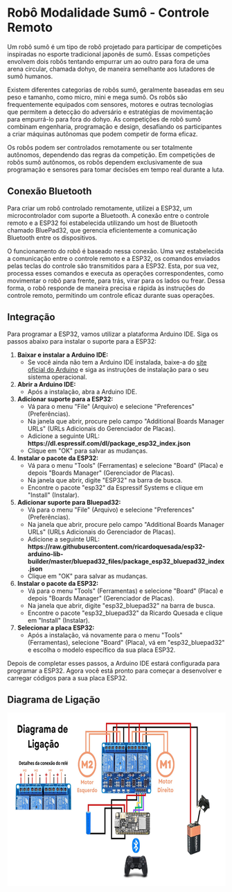 <h1>Robô Modalidade Sumô - Controle Remoto</h1>
<p>
  Um robô sumô é um tipo de robô projetado para participar de competições inspiradas no esporte tradicional japonês de sumô. Essas competições envolvem dois robôs tentando empurrar um ao outro para fora de uma arena circular, chamada dohyo, de maneira semelhante aos lutadores de sumô humanos.
</p>
<p>
  Existem diferentes categorias de robôs sumô, geralmente baseadas em seu peso e tamanho, como micro, mini e mega sumô. Os robôs são frequentemente equipados com sensores, motores e outras tecnologias que permitem a detecção do adversário e estratégias de movimentação para empurrá-lo para fora do dohyo. As competições de robô sumô combinam engenharia, programação e design, desafiando os participantes a criar máquinas autônomas que podem competir de forma eficaz.
</p>
<p>
  Os robôs podem ser controlados remotamente ou ser totalmente autônomos, dependendo das regras da competição. Em competições de robôs sumô autônomos, os robôs dependem exclusivamente de sua programação e sensores para tomar decisões em tempo real durante a luta.
</p>

<h2>Conexão Bluetooth</h2>
<p>
  Para criar um robô controlado remotamente, utilizei a ESP32, um microcontrolador com suporte a Bluetooth. A conexão entre o controle remoto e a ESP32 foi estabelecida utilizando um host de Bluetooth chamado BluePad32, que gerencia eficientemente a comunicação Bluetooth entre os dispositivos.
</p>
<p>
  O funcionamento do robô é baseado nessa conexão. Uma vez estabelecida a comunicação entre o controle remoto e a ESP32, os comandos enviados pelas teclas do controle são transmitidos para a ESP32. Esta, por sua vez, processa esses comandos e executa as operações correspondentes, como movimentar o robô para frente, para trás, virar para os lados ou frear. Dessa forma, o robô responde de maneira precisa e rápida às instruções do controle remoto, permitindo um controle eficaz durante suas operações.
</p>

<h2>Integração</h2>
<p>
  Para programar a ESP32, vamos utilizar a plataforma Arduino IDE. Siga os passos abaixo para instalar o suporte para a ESP32:
  <ol>
    <li>
      <strong>Baixar e instalar a Arduino IDE:</strong>
      <ul>
        <li>
          Se você ainda não tem a Arduino IDE instalada, baixe-a do <a href="https://www.arduino.cc/en/software">site oficial do Arduino</a> e siga as instruções de instalação para o seu sistema operacional.
        </li>
      </ul>
    </li>
    <li>
      <strong>Abrir a Arduino IDE:</strong>
      <ul>
        <li>Após a instalação, abra a Arduino IDE.</li>
      </ul>
    </li>
    <li>
      <strong>Adicionar suporte para a ESP32:</strong>
      <ul>
        <li>Vá para o menu "File" (Arquivo) e selecione "Preferences" (Preferências).</li>
        <li>Na janela que abrir, procure pelo campo "Additional Boards Manager URLs" (URLs Adicionais do Gerenciador de Placas).</li>
        <li>Adicione a seguinte URL: <strong>https://dl.espressif.com/dl/package_esp32_index.json</strong></li>
        <li>Clique em "OK" para salvar as mudanças.</li>
      </ul>
    </li>
    <li>
      <strong>Instalar o pacote da ESP32:</strong>
      <ul>
        <li>Vá para o menu "Tools" (Ferramentas) e selecione "Board" (Placa) e depois "Boards Manager" (Gerenciador de Placas).</li>
        <li>Na janela que abrir, digite "ESP32" na barra de busca.</li>
        <li>Encontre o pacote "esp32" da Espressif Systems e clique em "Install" (Instalar).</li>
      </ul>
    </li>
    <li>
      <strong>Adicionar suporte para Bluepad32:</strong>
      <ul>
        <li>Vá para o menu "File" (Arquivo) e selecione "Preferences" (Preferências).</li>
        <li>Na janela que abrir, procure pelo campo "Additional Boards Manager URLs" (URLs Adicionais do Gerenciador de Placas).</li>
        <li>Adicione a seguinte URL: <strong>https://raw.githubusercontent.com/ricardoquesada/esp32-arduino-lib-builder/master/bluepad32_files/package_esp32_bluepad32_index.json</strong></li>
        <li>Clique em "OK" para salvar as mudanças.</li>
      </ul>
    </li>
    <li>
      <strong>Instalar o pacote da ESP32:</strong>
      <ul>
        <li>Vá para o menu "Tools" (Ferramentas) e selecione "Board" (Placa) e depois "Boards Manager" (Gerenciador de Placas).</li>
        <li>Na janela que abrir, digite "esp32_bluepad32" na barra de busca.</li>
        <li>Encontre o pacote "esp32_bluepad32" da Ricardo Quesada e clique em "Install" (Instalar).</li>
      </ul>
    </li>
    <li>
      <strong>Selecionar a placa ESP32:</strong>
      <ul>
        <li>Após a instalação, vá novamente para o menu "Tools" (Ferramentas), selecione "Board" (Placa), vá em "esp32_bluepad32" e escolha o modelo específico da sua placa ESP32.</li>
      </ul>
    </li>
  </ol>
</p>
<p>
  Depois de completar esses passos, a Arduino IDE estará configurada para programar a ESP32. Agora você está pronto para começar a desenvolver e carregar códigos para a sua placa ESP32.
</p>


<h2>Diagrama de Ligação</h2>
<img src="https://github.com/pedro4896/RoboSumo/blob/main/Diagrama_conexao.jpg" height="400px" align="center">

